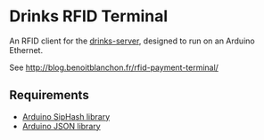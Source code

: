 Drinks RFID Terminal
====================

An RFID client for the [drinks-server](https://github.com/drinks-wallet/drinks-server), designed to run on an Arduino Ethernet.

See http://blog.benoitblanchon.fr/rfid-payment-terminal/

Requirements
------------

* [Arduino SipHash library](http://www.forward.com.au/pfod/SipHashLibrary/)
* [Arduino JSON library](https://github.com/bblanchon/ArduinoJsonParser)